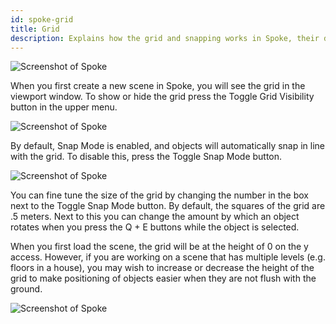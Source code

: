 ```yaml
---
id: spoke-grid
title: Grid
description: Explains how the grid and snapping works in Spoke, their defaults, and how they can be configured.
---
```


![Screenshot of Spoke](img/spoke-grid.png)

When you first create a new scene in Spoke, you will see the grid in the viewport window. To show or hide the grid press the Toggle Grid Visibility button in the upper menu. 

![Screenshot of Spoke](img/spoke-grid-toggle.png)

By default, Snap Mode is enabled, and objects will automatically snap in line with the grid. To disable this, press the Toggle Snap Mode button. 


![Screenshot of Spoke](img/spoke-snap-toggle.png)

You can fine tune the size of the grid by changing the number in the box next to the Toggle Snap Mode button. By default, the squares of the grid are .5 meters. Next to this you can change the amount by which an object rotates when you press the Q + E buttons while the object is selected. 

When you first load the scene, the grid will be at the height of 0 on the y access. However, if you are working on a scene that has multiple levels (e.g. floors in a house), you may wish to increase or decrease the height of the grid to make positioning of objects easier when they are not flush with the ground. 

![Screenshot of Spoke](img/spoke-increment-grid-height.png)
